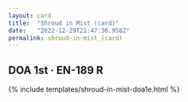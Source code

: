```yaml
---
layout: card
title:  "Shroud in Mist (card)"
date:   "2022-12-29T21:47:36.958Z"
permalink: shroud-in-mist_(card)
---
```


## DOA 1st &middot; EN-189 R

{% include templates/shroud-in-mist-doa1e.html %}
